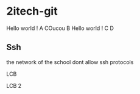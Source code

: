 # 2itech-git

Hello world ! A
COucou
B
Hello world !
C
D

## Ssh

the network of the school dont allow ssh protocols


LCB

LCB 2